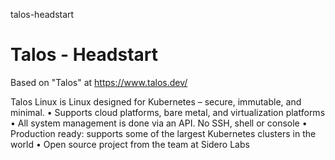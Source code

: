 talos-headstart
# Talos - Headstart

Based on "Talos" at https://www.talos.dev/

Talos Linux is Linux designed for Kubernetes – secure, immutable, and minimal.
•	Supports cloud platforms, bare metal, and virtualization platforms
•	All system management is done via an API. No SSH, shell or console
•	Production ready: supports some of the largest Kubernetes clusters in the world
•	Open source project from the team at Sidero Labs
